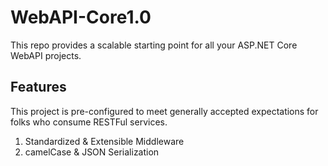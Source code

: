 # WebAPI-Core1.0
This repo provides a scalable starting point for all your ASP.NET Core WebAPI projects.

## Features
This project is pre-configured to meet generally accepted expectations for folks who consume RESTFul services.

1. Standardized & Extensible Middleware
2. camelCase & JSON Serialization
